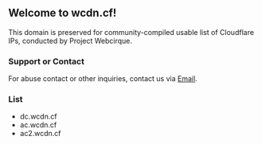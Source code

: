 ## Welcome to wcdn.cf!
This domain is preserved for community-compiled usable list of Cloudflare IPs, conducted by Project Webcirque.

### Support or Contact
For abuse contact or other inquiries, contact us via [Email](mailto:webcirque@gmail.com).

### List
* dc.wcdn.cf
* ac.wcdn.cf
* ac2.wcdn.cf
